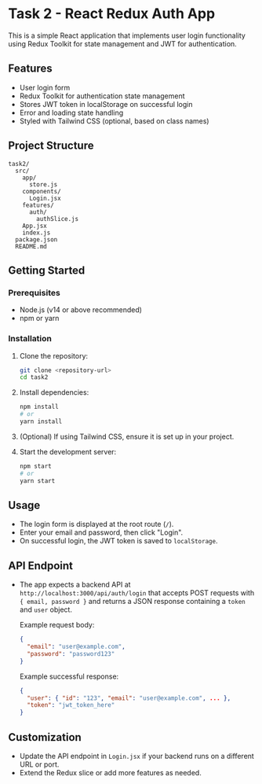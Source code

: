 # Task 2 - React Redux Auth App

This is a simple React application that implements user login functionality using Redux Toolkit for state management and JWT for authentication.

## Features

- User login form
- Redux Toolkit for authentication state management
- Stores JWT token in localStorage on successful login
- Error and loading state handling
- Styled with Tailwind CSS (optional, based on class names)

## Project Structure

```
task2/
  src/
    app/
      store.js
    components/
      Login.jsx
    features/
      auth/
        authSlice.js
    App.jsx
    index.js
  package.json
  README.md
```

## Getting Started

### Prerequisites

- Node.js (v14 or above recommended)
- npm or yarn

### Installation

1. Clone the repository:
   ```sh
   git clone <repository-url>
   cd task2
   ```

2. Install dependencies:
   ```sh
   npm install
   # or
   yarn install
   ```

3. (Optional) If using Tailwind CSS, ensure it is set up in your project.

4. Start the development server:
   ```sh
   npm start
   # or
   yarn start
   ```

## Usage

- The login form is displayed at the root route (`/`).
- Enter your email and password, then click "Login".
- On successful login, the JWT token is saved to `localStorage`.

## API Endpoint

- The app expects a backend API at `http://localhost:3000/api/auth/login` that accepts POST requests with `{ email, password }` and returns a JSON response containing a `token` and `user` object.

  Example request body:
  ```json
  {
    "email": "user@example.com",
    "password": "password123"
  }
  ```

  Example successful response:
  ```json
  {
    "user": { "id": "123", "email": "user@example.com", ... },
    "token": "jwt_token_here"
  }
  ```

## Customization

- Update the API endpoint in `Login.jsx` if your backend runs on a different URL or port.
- Extend the Redux slice or add more features as needed.
